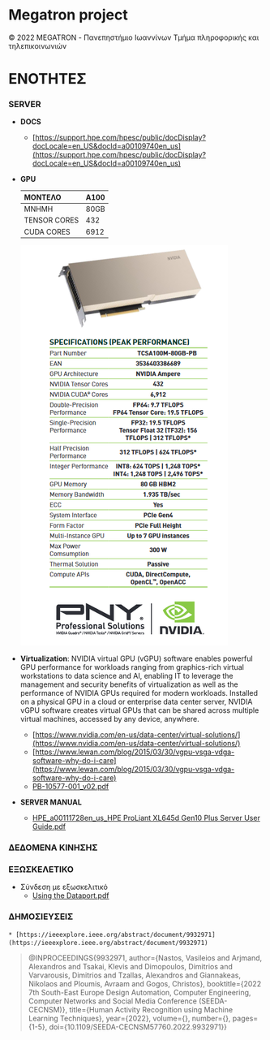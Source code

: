# Megatron project

© 2022 MEGATRON - Πανεπηστήμιο Ιωαννίνων Τμήμα πληροφορικής και τηλεπικοινωνιών

# ΕΝΟΤΗΤΕΣ

### SERVER

* **DOCS**
  - [https://support.hpe.com/hpesc/public/docDisplay?docLocale=en_US&docId=a00109740en_us](https://support.hpe.com/hpesc/public/docDisplay?docLocale=en_US&docId=a00109740en_us)


* **GPU**

  | ΜΟΝΤΕΛΟ | Α100 |
  | -------------- | ----- |
  | ΜΝΗΜΗ     | 80GB  |
  | ΤENSOR CORES  | 432   |
  | CUDA CORES     | 6912  |

  ![fot_nvidia_a100](./server/a100.png)
* **Virtualization**:
  NVIDIA virtual GPU (vGPU) software enables powerful GPU performance for workloads ranging from graphics-rich virtual workstations to data science and AI, enabling IT to leverage the management and security benefits of virtualization as well as the performance of NVIDIA GPUs required for modern workloads. Installed on a physical GPU in a cloud or enterprise data center server, NVIDIA vGPU software creates virtual GPUs that can be shared across multiple virtual machines, accessed by any device, anywhere.
  - [https://www.nvidia.com/en-us/data-center/virtual-solutions/](https://www.nvidia.com/en-us/data-center/virtual-solutions/)
  - [https://www.lewan.com/blog/2015/03/30/vgpu-vsga-vdga-software-why-do-i-care](https://www.lewan.com/blog/2015/03/30/vgpu-vsga-vdga-software-why-do-i-care)
  - [PB-10577-001_v02.pdf](./server/PB-10577-001_v02.pdf)

* **SERVER MANUAL**
    - [HPE_a00111728en_us_HPE ProLiant XL645d Gen10 Plus Server User Guide.pdf](./server/HPE_a00111728en_us_HPE%20ProLiant%20XL645d%20Gen10%20Plus%20Server%20User%20Guide.pdf)

### ΔΕΔΟΜΕΝΑ ΚΙΝΗΣΗΣ


### ΕΞΩΣΚΕΛΕΤΙΚΟ
  * Σύνδεση με εξωσκελιτικό
    - [Using the Dataport.pdf](./exoskeleton/Using%20the%20Dataport.pdf)


### ΔΗΜΟΣΙΕΥΣΕΙΣ
    * [https://ieeexplore.ieee.org/abstract/document/9932971](https://ieeexplore.ieee.org/abstract/document/9932971)
   >@INPROCEEDINGS{9932971,
   >author={Nastos, Vasileios and Arjmand, Alexandros and Tsakai, Klevis and Dimopoulos, Dimitrios and Varvarousis, Dimitrios and Tzallas, Alexandros and Giannakeas, Nikolaos and Ploumis, Avraam and Gogos, Christos},
   >booktitle={2022 7th South-East Europe Design Automation, Computer Engineering, Computer Networks and Social Media Conference (SEEDA-CECNSM)}, 
   >title={Human Activity Recognition using Machine Learning Techniques}, 
   >year={2022},
   >volume={},
   >number={},
   >pages={1-5},
   >doi={10.1109/SEEDA-CECNSM57760.2022.9932971}}